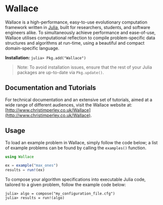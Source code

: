 # Wallace

Wallace is a high-performance, easy-to-use evolutionary computation framework written in [Julia](http://julialang.org/), built for researchers, students, and software engineers alike.
To simultaneously achieve performance and ease-of-use, Wallace utilises computational reflection to compile problem-specific data structures and algorithms at run-time, using a beautiful and compact domain-specific language.

**Installation:** ```julia> Pkg.add("Wallace")```

> Note: To avoid installation issues, ensure that the rest of your Julia packages are up-to-date via     `Pkg.update()`.

## Documentation and Tutorials

For technical documentation and an extensive set of tutorials, aimed at a wide range of different audiences, visit the Wallace website at: [http://www.christimperley.co.uk/Wallace](http://www.christimperley.co.uk/Wallace).

## Usage
To load an example problem in Wallace, simply follow the code below; a list of example problems can be found by calling the `examples()` function.

```julia
using Wallace

ex = example("max_ones")
results = run!(ex)
```
To compose your algorithm specifications into executable Julia code, tailored to a given problem, follow the example code below:

```
julia> algo = compose("my_configuration_file.cfg")
julia> results = run!(algo)
```
